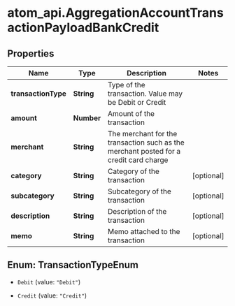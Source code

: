 # atom_api.AggregationAccountTransactionPayloadBankCredit

## Properties
Name | Type | Description | Notes
------------ | ------------- | ------------- | -------------
**transactionType** | **String** | Type of the transaction. Value may be Debit or Credit | 
**amount** | **Number** | Amount of the transaction | 
**merchant** | **String** | The merchant for the transaction such as the merchant posted for a credit card charge | 
**category** | **String** | Category of the transaction | [optional] 
**subcategory** | **String** | Subcategory of the transaction | [optional] 
**description** | **String** | Description of the transaction | [optional] 
**memo** | **String** | Memo attached to the transaction | [optional] 


<a name="TransactionTypeEnum"></a>
## Enum: TransactionTypeEnum


* `Debit` (value: `"Debit"`)

* `Credit` (value: `"Credit"`)




